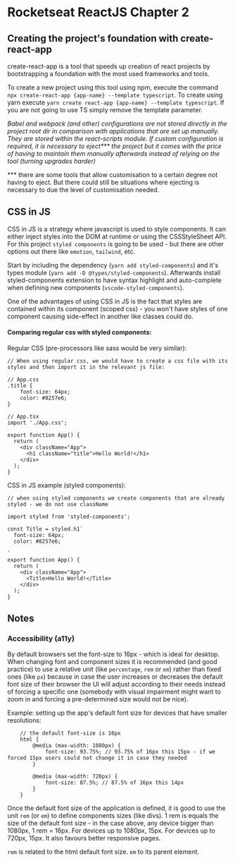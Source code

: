 # Rocketseat ReactJS Chapter 2

## Creating the project's foundation with create-react-app

create-react-app is a tool that speeds up creation of react projects by bootstrapping a foundation with the most used frameworks and tools.

To create a new project using this tool using npm, execute the command `npx create-react-app {app-name} --template typescript`. To create using yarn execute `yarn create react-app {app-name} --template typescript`. If you are not going to use TS simply remove the template parameter.

_Babel and webpack (and other) configurations are not stored directly in the project root dir in comparison with applications that are set up manually. They are stored within the react-scripts module. If custom configuration is required, it is necessary to eject*** the project but it comes with the price of having to maintain them manually afterwards instead of relying on the tool (turning upgrades harder)_

*** there are some tools that allow customisation to a certain degree not having to eject. But there could still be situations where ejecting is necessary to due the level of customisation needed.

## CSS in JS

CSS in JS is a strategy where javascript is used to style components. It can either inject styles into the DOM at runtime or using the CSSStyleSheet API. For this project `styled components` is going to be used - but there are other options out there like `emotion`, `tailwind`, etc.

Start by including the dependency (`yarn add styled-components`) and it's types module (`yarn add -D @types/styled-components`).
Afterwards install styled-components extension to have syntax highlight and auto-complete when defining new components (`vscode-styled-components`).

One of the advantages of using CSS in JS is the fact that styles are contained within its component (scoped css) - you won't have styles of one component causing side-effect in another like classes could do.

#### Comparing regular css with styled components:

Regular CSS (pre-processors like sass would be very similar):

```
// When using regular css, we would have to create a css file with its styles and then import it in the relevant js file:

// App.css
.title {
    font-size: 64px;
    color: #8257e6;
}

// App.tsx
import './App.css';

export function App() {
  return (
    <div className="App">
      <h1 className="title">Hello World!</h1>
    </div>
  );
}

```

CSS in JS example (styled components):

```
// when using styled components we create components that are already styled - we do not use className

import styled from 'styled-components';

const Title = styled.h1`
  font-size: 64px;
  color: #8257e6;
  
`
export function App() {
  return (
    <div className="App">
      <Title>Hello World!</Title>
    </div>
  );
}
```

## Notes

### Accessibility (a11y)

By default browsers set the font-size to 16px - which is ideal for desktop. When changing font and component sizes it is recommended (and good practice) to use a relative unit (like `percentage`, `rem` or `em`) rather than fixed ones (like `px`) because in case the user increases or decreases the default font size of their browser the UI will adjust according to their needs instead of forcing a specific one (somebody with visual impairment might want to zoom in and forcing a pre-determined size would not be nice).

Example: setting up the app's default font size for devices that have smaller resolutions:

```
    // the default font-size is 16px
    html {
        @media (max-width: 1080px) {
            font-size: 93.75%; // 93.75% of 16px this 15px - if we forced 15px users could not change it in case they needed
        }

        @media (max-width: 720px) {
            font-size: 87.5%; // 87.5% of 16px this 14px
        }
    }
```

Once the default font size of the application is defined, it is good to use the unit `rem` (or `em`) to define components sizes (like divs). 1 rem is equals the size of the default font size - in the case above, any device bigger than 1080px, 1 rem = 16px. For devices up to 1080px, 15px. For devices up to 720px, 15px. It also favours better responsive pages.

`rem` is related to the html default font size. `em` to its parent element.



